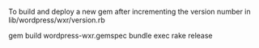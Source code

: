 To build and deploy a new gem after incrementing the version number in lib/wordpress/wxr/version.rb

gem build wordpress-wxr.gemspec
bundle exec rake release